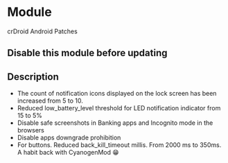 # Module
crDroid Android Patches

## Disable this module before updating

## Description
- The count of notification icons displayed on the lock screen has been increased from 5 to 10.
- Reduced low_battery_level threshold for LED notification indicator from 15 to 5%
- Disable safe screenshots in Banking apps and Incognito mode in the browsers
- Disable apps downgrade prohibition 
- For buttons. Reduced back_kill_timeout millis. From 2000 ms to 350ms. A habit back with CyanogenMod 😁

